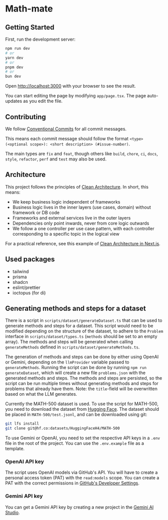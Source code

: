 # Math-mate

## Getting Started

First, run the development server:

```bash
npm run dev
# or
yarn dev
# or
pnpm dev
# or
bun dev
```

Open [http://localhost:3000](http://localhost:3000) with your browser to see the result.

You can start editing the page by modifying `app/page.tsx`. The page auto-updates as you edit the file.

## Contributing

We follow [Conventional Commits](https://www.conventionalcommits.org/en/v1.0.0/) for all commit messages.

This means each commit message should follow the format `<type>(<optional scope>): <short description> (#issue-number)`.

The main types are `fix` and `feat`, though others like `build`, `chore`, `ci`, `docs`, `style`, `refactor`, `perf` and `test` may also be used.

## Architecture

This project follows the principles of [Clean Architecture](https://blog.cleancoder.com/uncle-bob/2012/08/13/the-clean-architecture.html). In short, this means:

- We keep business logic independent of frameworks
- Business logic lives in the inner layers (use cases, domain) without framework or DB code
- Frameworks and external services live in the outer layers
- Dependencies only point inwards, never from core logic outwards
- We follow a one controller per use case pattern, with each controller corresponding to a specific topic in the logical view

For a practical reference, see this example of [Clean Architecture in Next.js](https://github.com/nikolovlazar/nextjs-clean-architecture).

## Used packages

- tailwind
- prisma
- shadcn
- eslint/prettier
- ioctopus (for di)

## Generating methods and steps for a dataset

There is a script in `scripts/dataset/generateDataset.ts` that can be used to generate methods and steps for a dataset. This script would need to be modified depending on the structure of the dataset, to adhere to the `Problem` interface in `scripts/dataset/types.ts` (`methods` should be set to an empty array). The methods and steps will be generated when calling `generateMethods` defined in `scripts/dataset/generateMethods.ts`.

The generation of methods and steps can be done by either using OpenAI or Gemini, depending on the `llmProvider` variable passed to `generateMethods`. Running the script can be done by running `npm run generateDataset`, which will create a new file `problems.json` with the generated methods and steps. The methods and steps are persisted, so the script can be run multiple times without generating methods and steps for problems that already have them. Note: the `title`-field will be overwritten based on what the LLM generates.

Currently the MATH-500 dataset is used. To use the script for MATH-500, you need to download the dataset from [Hugging Face](https://huggingface.co/datasets/HuggingFaceH4/MATH-500). The dataset should be placed in `MATH-500/test.jsonl`, and can be downloaded using git:

```bash
git lfs install
git clone git@hf.co:datasets/HuggingFaceH4/MATH-500
```

To use Gemini or OpenAI, you need to set the respective API keys in a `.env` file in the root of the project. You can use the `.env.example` file as a template.

### OpenAI API key

The script uses OpenAI models via GitHub's API. You will have to create a personal access token (PAT) with the `read:models` scope. You can create a PAT with the correct permissions in [GitHub's Developer Settings](https://github.com/settings/personal-access-tokens/new?description=Used+to+call+GitHub+Models+APIs+to+easily+run+LLMs%3A+https%3A%2F%2Fdocs.github.com%2Fgithub-models%2Fquickstart%23step-2-make-an-api-call&name=GitHub+Models+token&user_models=read).

### Gemini API key

You can get a Gemini API key by creating a new project in the [Gemini AI Studio](https://aistudio.google.com/api-keys).
